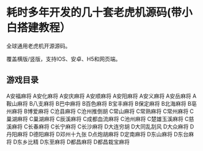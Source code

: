 # 耗时多年开发的几十套老虎机源码(带小白搭建教程）

全球通用老虎机开源源码。

覆盖横版/竖版，支持IOS、安卓、H5和网页端。


## 游戏目录

A安福麻将	A安化麻将	A安庆麻将	A安顺麻将	A安阳麻将
A安义麻将	A安岳麻将	A鞍山麻将	B八支麻将	B巴中麻将
B百色麻将	B宝丰麻将	B保定麻将	B北海麻将	B亳州麻将
B博爱麻将	C沧县麻将	C沧州推倒胡	C常山麻将	C常熟麻将
C常州麻将	C巢湖麻将	C巢湖麻将	C辰溪麻将	C成都血流麻将
C池州麻将	C楚雄玉溪麻将	C慈溪麻将	C长春麻将	C长宁麻将
C长沙麻将	D大连穷胡	D大同乱刮风	D大众麻将	D丹阳麻将
D德阳麻将	D邓州十九张	D点炮胡麻将	D定南麻将	D东山麻将
D东台麻将	D东乡比精	D东至麻将	D都昌麻将	D都昌栽宝麻将
